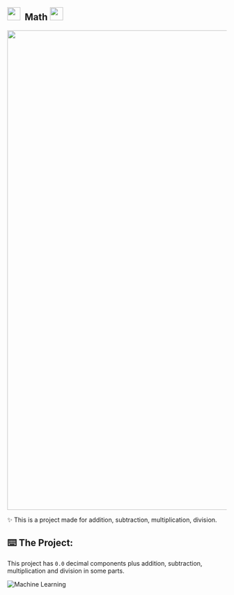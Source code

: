 ##  <img src="https://github.com/Anmol-Baranwal/Cool-GIFs-For-GitHub/assets/74038190/fa83eeb9-f4e2-4d85-93f0-688af11babf8" width="30">&nbsp;  Math  <img src="https://github.com/Anmol-Baranwal/Cool-GIFs-For-GitHub/assets/74038190/fa83eeb9-f4e2-4d85-93f0-688af11babf8" width="30"> 
<img src="https://user-images.githubusercontent.com/74038190/212284115-f47cd8ff-2ffb-4b04-b5bf-4d1c14c0247f.gif" width="1100">

<p>✨ This is a project made for addition, subtraction, multiplication, division.</p>

## ⌨️ The Project:
This project has `0.0` decimal components plus addition, subtraction, multiplication and division in some parts.

<img 
    alt="Machine Learning" 
    src="https://img.shields.io/badge/Machine%20Learning-FFD700?style=for-the-badge&logo=python&logoColor=black"
/>
